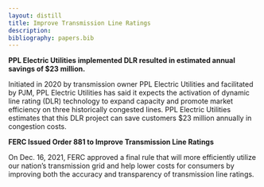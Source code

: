 ```yaml
---
layout: distill
title: Improve Transmission Line Ratings
description:
bibliography: papers.bib
---
```


**PPL Electric Utilities implemented DLR resulted in estimated annual savings of $23 million.** <d-cite key="pjm2022dlr"></d-cite>

Initiated in 2020 by transmission owner PPL Electric Utilities and facilitated by PJM, PPL Electric Utilities has said it expects the activation of dynamic line rating (DLR) technology to expand capacity and promote market efficiency on three historically congested lines.
PPL Electric Utilities estimates that this DLR project can save customers $23 million annually in congestion costs.

**FERC Issued Order 881 to Improve Transmission Line Ratings** <d-cite key="ferc2021rule"></d-cite>

On Dec. 16, 2021, FERC approved a final rule that will more efficiently utilize our nation’s transmission grid and help lower costs for consumers by improving both the accuracy and transparency of transmission line ratings.
